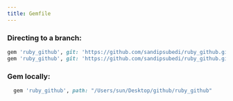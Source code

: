 ```yaml
---
title: Gemfile
---
```



### Directing to a branch:
```rb
gem 'ruby_github', git: 'https://github.com/sandipsubedi/ruby_github.git', branch: 'master'
gem 'ruby_github', git: 'https://github.com/sandipsubedi/ruby_github.git', branch: 'stable'
```


### Gem locally:

```rb
  gem 'ruby_github', path: "/Users/sun/Desktop/github/ruby_github"
```
